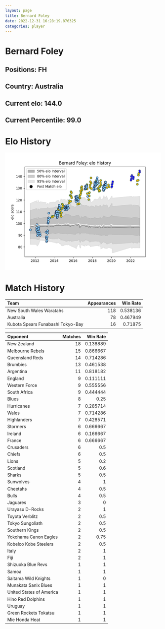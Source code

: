 ```yaml
---  
layout: page  
title: Bernard Foley  
date: 2022-12-31 16:28:19.876325  
categories: player  
---
```

# Bernard Foley

## Positions: FH

## Country: Australia

## Current elo: 144.0

## Current Percentile: 99.0

# Elo History


![elo history](history_BernardFoley.png)
# Match History


| Team                              |   Appearances |   Win Rate |
|:----------------------------------|--------------:|-----------:|
| New South Wales Waratahs          |           118 |   0.538136 |
| Australia                         |            78 |   0.467949 |
| Kubota Spears Funabashi Tokyo-Bay |            16 |   0.71875  |

| Opponent                 |   Matches |   Win Rate |
|:-------------------------|----------:|-----------:|
| New Zealand              |        18 |   0.138889 |
| Melbourne Rebels         |        15 |   0.866667 |
| Queensland Reds          |        14 |   0.714286 |
| Brumbies                 |        13 |   0.461538 |
| Argentina                |        11 |   0.818182 |
| England                  |         9 |   0.111111 |
| Western Force            |         9 |   0.555556 |
| South Africa             |         9 |   0.444444 |
| Blues                    |         8 |   0.25     |
| Hurricanes               |         7 |   0.285714 |
| Wales                    |         7 |   0.714286 |
| Highlanders              |         7 |   0.428571 |
| Stormers                 |         6 |   0.666667 |
| Ireland                  |         6 |   0.166667 |
| France                   |         6 |   0.666667 |
| Crusaders                |         6 |   0.5      |
| Chiefs                   |         6 |   0.5      |
| Lions                    |         5 |   0.2      |
| Scotland                 |         5 |   0.6      |
| Sharks                   |         5 |   0.5      |
| Sunwolves                |         4 |   1        |
| Cheetahs                 |         4 |   0.5      |
| Bulls                    |         4 |   0.5      |
| Jaguares                 |         3 |   0        |
| Urayasu D-Rocks          |         2 |   1        |
| Toyota Verblitz          |         2 |   0.5      |
| Tokyo Sungoliath         |         2 |   0.5      |
| Southern Kings           |         2 |   0.5      |
| Yokohama Canon Eagles    |         2 |   0.75     |
| Kobelco Kobe Steelers    |         2 |   0.5      |
| Italy                    |         2 |   1        |
| Fiji                     |         2 |   1        |
| Shizuoka Blue Revs       |         1 |   1        |
| Samoa                    |         1 |   1        |
| Saitama Wild Knights     |         1 |   0        |
| Munakata Sanix Blues     |         1 |   1        |
| United States of America |         1 |   1        |
| Hino Red Dolphins        |         1 |   1        |
| Uruguay                  |         1 |   1        |
| Green Rockets Tokatsu    |         1 |   1        |
| Mie Honda Heat           |         1 |   1        |